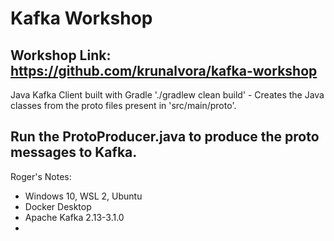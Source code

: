 # Kafka Workshop
Workshop Link: https://github.com/krunalvora/kafka-workshop
---
Java Kafka Client built with Gradle
'./gradlew clean build' - Creates the Java classes from the proto files present in 'src/main/proto'.

Run the ProtoProducer.java to produce the proto messages to Kafka.
---
Roger's Notes:
- Windows 10, WSL 2, Ubuntu
- Docker Desktop
- Apache Kafka 2.13-3.1.0
- 
